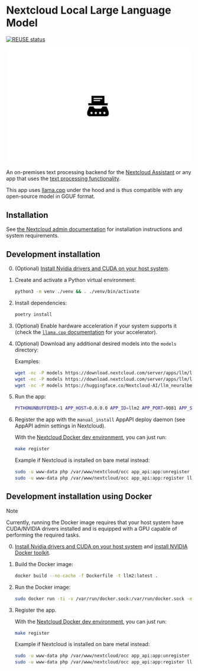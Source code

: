 <!--
  - SPDX-FileCopyrightText: 2024 Nextcloud GmbH and Nextcloud contributors
  - SPDX-License-Identifier: AGPL-3.0-or-later
-->

# Nextcloud Local Large Language Model

[![REUSE status](https://api.reuse.software/badge/github.com/nextcloud/llm2)](https://api.reuse.software/info/github.com/nextcloud/llm2)

![](https://raw.githubusercontent.com/nextcloud/llm2/main/img/Logo.png)

An on-premises text processing backend for the [Nextcloud Assistant](https://github.com/nextcloud/assistant) or any app that uses the [text processing functionality](https://docs.nextcloud.com/server/latest/admin_manual/ai/overview.html#tp-consumer-apps).

This app uses [llama.cpp](https://github.com/abetlen/llama-cpp-python) under the hood and is thus compatible with any open-source model in GGUF format.

## Installation

See [the Nextcloud admin documentation](https://docs.nextcloud.com/server/latest/admin_manual/ai/app_llm2.html) for installation instructions and system requirements.

## Development installation

0. (Optional) [Install Nvidia drivers and CUDA on your host system](https://gist.github.com/denguir/b21aa66ae7fb1089655dd9de8351a202).

1. Create and activate a Python virtual environment:

   ```sh
   python3 -m venv ./venv && . ./venv/bin/activate
   ```

2. Install dependencies:
    
   ```sh
   poetry install
   ```

3. (Optional) Enable hardware acceleration if your system supports it (check the [`llama.cpp` documentation](https://llama-cpp-python.readthedocs.io/en/latest/) for your accelerator).

4. (Optional) Download any additional desired models into the `models` directory:

   Examples:

   ```sh
   wget -nc -P models https://download.nextcloud.com/server/apps/llm/llama-2-7b-chat-ggml/llama-2-7b-chat.Q4_K_M.gguf
   wget -nc -P models https://download.nextcloud.com/server/apps/llm/leo-hessianai-13B-chat-bilingual-GGUF/leo-hessianai-13b-chat-bilingual.Q4_K_M.gguf
   wget -nc -P models https://huggingface.co/Nextcloud-AI/llm_neuralbeagle_14_7b_gguf/resolve/main/neuralbeagle14-7b.Q4_K_M.gguf
   ```

4. Run the app:

   ```sh
   PYTHONUNBUFFERED=1 APP_HOST=0.0.0.0 APP_ID=llm2 APP_PORT=9081 APP_SECRET=12345 APP_VERSION=<APP_VERSION> NEXTCLOUD_URL=http://nextcloud.local python3 lib/main.py
   ```

5. Register the app with the `manual_install` AppAPI deploy daemon (see AppAPI admin settings in Nextcloud).

   With the [Nextcloud Docker dev environment](https://github.com/juliusknorr/nextcloud-docker-dev), you can just run:

   ```sh
   make register
   ```

   Example if Nextcloud is installed on bare metal instead:

   ```sh
   sudo -u www-data php /var/www/nextcloud/occ app_api:app:unregister llm2 --force
   sudo -u www-data php /var/www/nextcloud/occ app_api:app:register llm2 manual_install --json-info "{\"id\":\"llm2\",\"name\":\"Local large language model\",\"daemon_config_name\":\"manual_install\",\"version\":\"<APP_VERSION>\",\"secret\":\"12345\",\"port\":9081}" --wait-finish
   ```

## Development installation using Docker

> [!NOTE]
> Currently, running the Docker image requires that your host system have CUDA/NVIDIA drivers installed and is equipped with a GPU capable of performing the required tasks.

0. [Install Nvidia drivers and CUDA on your host system](https://gist.github.com/denguir/b21aa66ae7fb1089655dd9de8351a202) and [install NVIDIA Docker toolkit](https://stackoverflow.com/questions/25185405/using-gpu-from-a-docker-container).

1. Build the Docker image:

   ```sh
   docker build --no-cache -f Dockerfile -t llm2:latest .
   ```

2. Run the Docker image:

   ```sh
   sudo docker run -ti -v /var/run/docker.sock:/var/run/docker.sock -e APP_ID=llm2 -e APP_HOST=0.0.0.0 -e APP_PORT=9081 -e APP_SECRET=12345 -e APP_VERSION=<APP_VERSION> -e NEXTCLOUD_URL='<YOUR_NEXTCLOUD_URL_REACHABLE_FROM_INSIDE_DOCKER>' -e CUDA_VISIBLE_DEVICES=0 -p 9081:9081 --gpus all llm2:latest
   ```

3. Register the app.

   With the [Nextcloud Docker dev environment](https://github.com/juliusknorr/nextcloud-docker-dev), you can just run:

   ```sh
   make register
   ```

   Example if Nextcloud is installed on bare metal instead:

   ```sh
   sudo -u www-data php /var/www/nextcloud/occ app_api:app:unregister llm2 --force
   sudo -u www-data php /var/www/nextcloud/occ app_api:app:register llm2 manual_install --json-info "{\"id\":\"llm2\",\"name\":\"Local large language model\",\"daemon_config_name\":\"manual_install\",\"version\":\"<APP_VERSION>\",\"secret\":\"12345\",\"port\":9081}" --wait-finish
   ```
